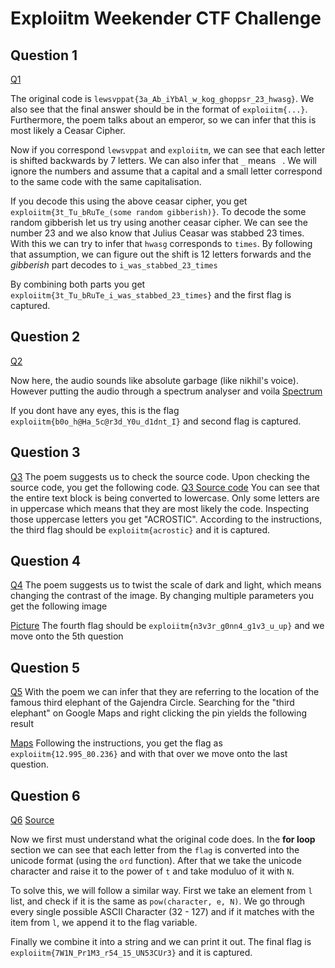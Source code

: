 # Exploiitm Weekender CTF Challenge

## Question 1
[Q1](/Q1.png)

The original code is `lewsvppat{3a_Ab_iYbAl_w_kog_ghoppsr_23_hwasg}`. We also see that the final answer should be in the format of `exploiitm{...}`. Furthermore, the poem talks about an emperor, so we can infer that this is most likely a Ceasar Cipher. 

Now if you correspond `lewsvppat` and `exploiitm`, we can see that each letter is shifted backwards by 7 letters. We can also infer that `_` means ` `. We will ignore the numbers and assume that a capital and a small letter correspond to the same code with the same capitalisation. 

If you decode this using the above ceasar cipher, you get `exploiitm{3t_Tu_bRuTe_(some random gibberish)}`. To decode the some random gibberish let us try using another ceasar cipher. We can see the number 23 and we also know that Julius Ceasar was stabbed 23 times. With this we can try to infer that `hwasg` corresponds to `times`. By following that assumption, we can figure out the shift is 12 letters forwards and the _gibberish_ part decodes to `i_was_stabbed_23_times`

By combining both parts you get `exploiitm{3t_Tu_bRuTe_i_was_stabbed_23_times}` and the first flag is captured. 

## Question 2
[Q2](/Q2.png)

Now here, the audio sounds like absolute garbage (like nikhil's voice). However putting the audio through a spectrum analyser and voila
[Spectrum](/Q2%20Spectrum.png)

If you dont have any eyes, this is the flag `exploiitm{b0o_h@Ha_5c@r3d_Y0u_d1dnt_I}` and second flag is captured.

## Question 3
[Q3](/Q3.png)
The poem suggests us to check the source code. Upon checking the source code, you get the following code.
[Q3 Source code](/Q3%20Source%20Code.png)
You can see that the entire text block is being converted to lowercase. Only some letters are in uppercase which means that they are most likely the code. Inspecting those uppercase letters you get "ACROSTIC". According to the instructions, the third flag should be `exploiitm{acrostic}` and it is captured.

## Question 4
[Q4](/Q4.png)
The poem suggests us to twist the scale of dark and light, which means changing the contrast of the image. By changing multiple parameters you get the following image

[Picture](/Q4%20Picture.png)
The fourth flag should be `exploiitm{n3v3r_g0nn4_g1v3_u_up}` and we move onto the 5th question

## Question 5
[Q5](/Q5.png)
With the poem we can infer that they are referring to the location of the famous third elephant of the Gajendra Circle. Searching for the "third elephant" on Google Maps and right clicking the pin yields the following result 

[Maps](/Q5%20Maps.png)
Following the instructions, you get the flag as `exploiitm{12.995_80.236}` and with that over we move onto the last question.

## Question 6
[Q6](/Q6.png)
[Source](/Q6%20Source.png)

Now we first must understand what the original code does. In the **for loop** section we can see that each letter from the `flag` is converted into the unicode format (using the `ord` function). After that we take the unicode character and raise it to the power of `t` and take moduluo of it with `N`.

To solve this, we will follow a similar way. First we take an element from `l` list, and check if it is the same as `pow(character, e, N)`. We go through every single possible ASCII Character (32 - 127) and if it matches with the item from `l`, we append it to the flag variable.

Finally we combine it into a string and we can print it out. The final flag is `exploiitm{7W1N_Pr1M3_r54_15_UN53CUr3}` and it is captured.
